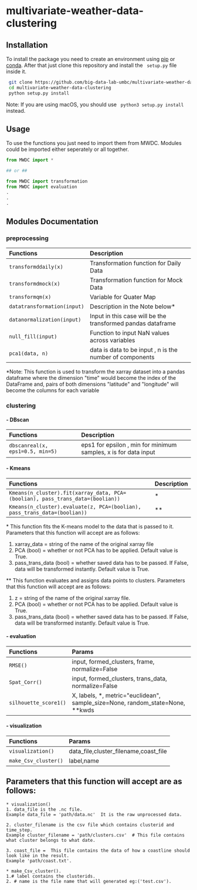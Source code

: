 # multivariate-weather-data-clustering

## Installation

To install the package you need to create an environment using [pip](https://packaging.python.org/en/latest/guides/installing-using-pip-and-virtual-environments/) or [conda](https://conda.io/projects/conda/en/latest/user-guide/tasks/manage-environments.html). After that just clone this repository and install the ` setup.py` file inside it.

```bash
 git clone https://github.com/big-data-lab-umbc/multivariate-weather-data-clustering.git
 cd multivariate-weather-data-clustering
 python setup.py install
```

Note: If you are using macOS, you should use ` python3 setup.py install` instead.

## Usage

To use the functions you just need to import them from MWDC. Modules could be imported either seperately or all together.

```python
from MWDC import *

## or ##

from MWDC import transformation
from MWDC import evaluation
.
.
.

```

## Modules Documentation

### preprocessing

| Functions                   | Description                                                 |
| :-------------------------- | :---------------------------------------------------------- |
| `transformddaily(x)`        | Transformation function for Daily Data                      |
| `transformdmock(x)`         | Transformation function for Mock Data                       |
| `transformqm(x)`            | Variable for Quater Map                                     |
| `datatransformation(input)` | Description in the Note below\*                             |
| `datanormalization(input)`  | Input in this case will be the transformed pandas dataframe |
| `null_fill(input)`          | Function to input NaN values across variables               |
| `pca1(data, n)`             | data is data to be input , n is the number of components    |

\*Note: This function is used to transform the xarray dataset into a pandas dataframe where the dimension "time" would become the index of the DataFrame and,
pairs of both dimensions "latitude" and "longitude" will become the columns for each variable

### clustering

#### - DBscan

| Functions                        | Description                                                     |
| :------------------------------- | :-------------------------------------------------------------- |
| `dbscanreal(x, eps1=0.5, min=5)` | eps1 for epsilon , min for minimum samples, x is for data input |

#### - Kmeans

| Functions                                                                      | Description |
| :----------------------------------------------------------------------------- | :---------- |
| `Kmeans(n_cluster).fit(xarray_data, PCA=(boolian), pass_trans_data=(boolian))` | \*          |
| `Kmeans(n_cluster).evaluate(z, PCA=(boolian), pass_trans_data=(boolian))`      | \*\*        |

\* This function fits the K-means model to the data that is passed to it.  
 Parameters that this function will accept are as follows:  
 1. xarray_data = string of the name of the original xarray file  
 2. PCA (bool) = whether or not PCA has to be applied. Default value is True.  
 3. pass_trans_data (bool) = whether saved data has to be passed. If False, data will be transformed instantly. Default value is True.

\*\* This function evaluates and assigns data points to clusters.
Parameters that this function will accept are as follows:  
 1. z = string of the name of the original xarray file.  
 2. PCA (bool) = whether or not PCA has to be applied. Default value is True.  
 3. pass_trans_data (bool) = whether saved data has to be passed. If False, data will be transformed instantly. Default value is True.

#### - evaluation

| Functions             | Params                                                                           |
| :-------------------- | :------------------------------------------------------------------------------- |
| `RMSE()`              | input, formed_clusters, frame, normalize=False                                   |
| `Spat_Corr()`         | input, formed_clusters, trans_data, normalize=False                              |
| `silhouette_score1()` | X, labels, \*, metric="euclidean", sample_size=None, random_state=None, \*\*kwds |

#### - visualization

| Functions                 | Params                                                                     |
| :------------------------ | :------------------------------------------------------------------------- |
| `visualization()`         | data_file,cluster_filename,coast_file                                      |
| `make_Csv_cluster()`      | label,name                                                                 |

## Parameters that this function will accept are as follows:   
    * visualization()   
    1. data_file is the .nc file.   
    Example data_file = 'path/data.nc'  It is the raw unprocessed data.   
    
    2. cluster_filename is the csv file which contains clusterid and time_step.    
    Example cluster_filename = 'path/clusters.csv'  # This file contains what cluster belongs to what date.    
    
    3. coast_file =  This file contains the data of how a coastline should look like in the result.     
    Example 'path/coast.txt'. 
    
    * make_Csv_cluster().   
    1.# label contains the clusterids.   
    2. # name is the file name that will generated eg:('test.csv').   
    
    
